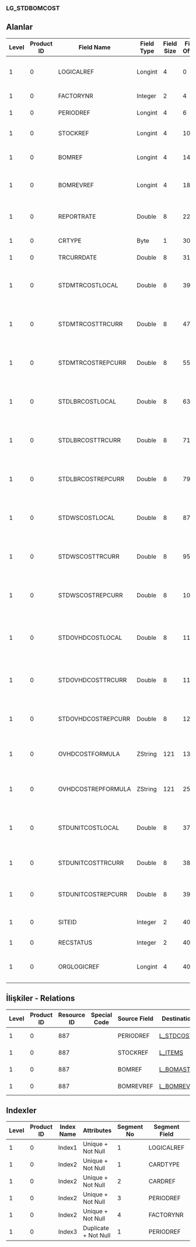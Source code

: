 ### LG_STDBOMCOST

## Alanlar

**Level**|**Product ID**|**Field Name**|**Field Type**|**Field Size**|**Field Offset**|**Türkçe Açıklama**|**Expression**
-----|-----|-----|-----|-----|-----|-----|-----
1|0|LOGICALREF|Longint|4|0|Standart reçete maliyeti log. Ref.|Standart BOM Cost Logical Reference
1|0|FACTORYNR|Integer|2|4|Fabrika Numarası|Plant Number
1|0|PERIODREF|Longint|4|6|Periyot ref.|Period Reference
1|0|STOCKREF|Longint|4|10|Malzeme Kartı Referansı|Item Card Reference
1|0|BOMREF|Longint|4|14|Ürün Reçetesi Referansı|BOM Reference
1|0|BOMREVREF|Longint|4|18|Ürün Reçetesi Revizyonu Referansı|BOM Revision Reference
1|0|REPORTRATE|Double|8|22|RD Kuru|Reporting Currency Exchange Rate
1|0|CRTYPE|Byte|1|30|Kullanımda Değil|NOT IN USE
1|0|TRCURRDATE|Double|8|31|Kullanımda Değil|NOT IN USE
1|0|STDMTRCOSTLOCAL|Double|8|39|Standart malzeme maliyeti (yerel para birimi)|Standart Material Cost (Local Currency)
1|0|STDMTRCOSTTRCURR|Double|8|47|Standart malzeme maliyeti (İD)|Standart Material Cost (Transaction Currency)
1|0|STDMTRCOSTREPCURR|Double|8|55|Standart malzeme maliyeti (RD)|Standart Material Cost (Reporting Currency)
1|0|STDLBRCOSTLOCAL|Double|8|63|Standart çalışan maliyeti (yerel para birimi)|Standart Employee Cost (Local Currency)
1|0|STDLBRCOSTTRCURR|Double|8|71|Standart çalışan maliyeti (İD)|Standart Employee Cost (Transaction Currency)
1|0|STDLBRCOSTREPCURR|Double|8|79|Standart çalışan maliyeti (RD)|Standart Employee Cost (Reporting Currency)
1|0|STDWSCOSTLOCAL|Double|8|87|Standart iş istasyonu maliyeti (yerel para birimi)|Standart Workstation Cost (Local Currency)
1|0|STDWSCOSTTRCURR|Double|8|95|Standart iş istasyonu maliyeti (İD)|Standart Workstation Cost (Transaction Currency)
1|0|STDWSCOSTREPCURR|Double|8|103|Standart iş istasyonu maliyeti (RD)|Standart Workstation Cost (Reporting Currency)
1|0|STDOVHDCOSTLOCAL|Double|8|111|Standart genel gider maliyeti (yerel para birimi)|Standart Overhead Cost (Local Currency)
1|0|STDOVHDCOSTTRCURR|Double|8|119|Standart genel gider maliyeti (İD)|Standart Overhead Cost (Transaction Currency)
1|0|STDOVHDCOSTREPCURR|Double|8|127|Standart genel gider maliyeti (RD)|Standart Overhead Cost (Reporting Currency)
1|0|OVHDCOSTFORMULA|ZString|121|135|Genel gider maliyet formülü|Overhead Cost Formula
1|0|OVHDCOSTREPFORMULA|ZString|121|256|Genel gider maliyet formülü (RD)|Overhead Cost Formula (Reporting Currency)
1|0|STDUNITCOSTLOCAL|Double|8|377|Standart birim maliyeti (yerel para birimi)|Standart Unit Cost (Local Currency)
1|0|STDUNITCOSTTRCURR|Double|8|385|Standart birim maliyeti (İD)|Standart Unit Cost (Transaction Currency)
1|0|STDUNITCOSTREPCURR|Double|8|393|Standart birim maliyeti (RD)|Standart Unit Cost (Reporting Currency)
1|0|SITEID|Integer|2|401|Veri Merkezi|Data Processing Site
1|0|RECSTATUS|Integer|2|403|Kayıt Durumu|Record Status
1|0|ORGLOGICREF|Longint|4|405|Orijinal Kayıt Log. Ref.|Original Record Logical Reference

## İlişkiler - Relations

**Level**|**Product ID**|**Resource ID**|**Special Code**|**Source Field**|**Destination Table**|**Destination Field**|**Relation Type**|**Extra Condition**
-----|-----|-----|-----|-----|-----|-----|-----|-----
1|0|887||PERIODREF|[L_STDCOSTPERIOD](../LG_STDCOSTPERIOD "L_STDCOSTPERIOD")|LOGICALREF|one-to-one|
1|0|887||STOCKREF|[L_ITEMS](../LG_ITEMS "L_ITEMS")|LOGICALREF|one-to-one|
1|0|887||BOMREF|[L_BOMASTER](../LG_BOMASTER "L_BOMASTER")|LOGICALREF|one-to-one|
1|0|887||BOMREVREF|[L_BOMREVSN](../LG_BOMREVSN "L_BOMREVSN")|LOGICALREF|one-to-one|

## Indexler

**Level**|**Product ID**|**Index Name**|**Attributes**|**Segment No**|**Segment Field**|**Sense**
-----|-----|-----|-----|-----|-----|-----
1|0|Index1|Unique + Not Null|1|LOGICALREF|Ascending
1|0|Index2|Unique + Not Null|1|CARDTYPE|Ascending
1|0|Index2|Unique + Not Null|2|CARDREF|Ascending
1|0|Index2|Unique + Not Null|3|PERIODREF|Ascending
1|0|Index2|Unique + Not Null|4|FACTORYNR|Ascending
1|0|Index3|Duplicate + Not Null|1|PERIODREF|Ascending
